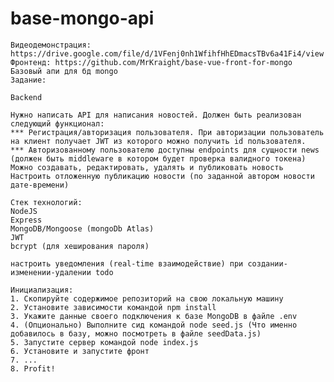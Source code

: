 # base-mongo-api
    Видеодемонстрация: https://drive.google.com/file/d/1VFenj0nh1WfihfHhEDmacsTBv6a41Fi4/view
    Фронтенд: https://github.com/MrKraight/base-vue-front-for-mongo
    Базовый апи для бд mongo
    Задание: 

    Backend

    Нужно написать API для написания новостей. Должен быть реализован следующий функционал:
    *** Регистрация/авторизация пользователя. При авторизации пользователь на клиент получает JWT из которого можно получить id пользователя. 
    *** Авторизованному пользователю доступны endpoints для сущности news (должен быть middleware в котором будет проверка валидного токена)
    Можно создавать, редактировать, удалять и публиковать новость
    Настроить отложенную публикацию новости (по заданной автором новости дате-времени)

    Стек технологий:
    NodeJS
    Express
    MongoDB/Mongoose (mongoDb Atlas)
    JWT
    bcrypt (для хеширования пароля)

    настроить уведомления (real-time взаимодействие) при создании-изменении-удалении todo

    Инициализация:
    1. Скопируйте содержимое репозиторий на свою локальную машину
    2. Установите зависимости командой npm install
    3. Укажите данные своего подключения к базе MongoDB в файле .env
    4. (Опционально) Выполните сид командой node seed.js (Что именно добавилось в базу, можно посмотреть в файле seedData.js)
    5. Запустите сервер командой node index.js
    6. Установите и запустите фронт
    7. ...
    8. Profit!
